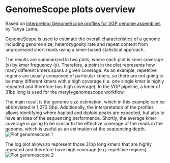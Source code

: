 GenomeScope plots overview
==========================
Based on [Interpreting GenomeScope profiles for VGP genome assemblies](https://hackmd.io/@tlama/Sk1HmluTH) by Tanya Lama.

[GenomeScope](https://github.com/schatzlab/genomescope) is used to estimate the overall characteristics of a genome including genome size, heterozygosity rate and repeat content from unprocessed short reads using a kmer-based statistical approach.


The results are summarized in two plots, where each plot is kmer coverage (x) by kmer frequency (y). Therefore, a point in the plot represents how many different kmers spans a given coverage. As an example, repetitive regions are usually composed of particular kmers, so there are not going to be many different kmers with a high coverage (i.e. one single kmer is highly repeated and therefore has high coverage). In the VGP pipeline, a kmer of 31bp long is used for the meryl+genomescope workflow.


The main result is the genome size estimation, which in this example can be abbreviated in 1,273 Gbp. Additionally, the interpretation of the profiles allows identifying where haploid and diploid peaks are expected, but also to have an idea of the sequencing performance. Shortly, the average kmer coverage is going to be similar to the effective coverage of the reads in the genome, which is useful as an estimation of the sequencing depth.
![Plot genomescope 1](https://github.com/VGP/vgp-assembly/blob/master/tutorials/images_1.6/genomescope_plot.png)


The log plot allows to represent those 31bp long kmers that are highly repeated and therefore have high coverage (e.g. repetitive regions). 
![Plot genomescope 2](https://github.com/VGP/vgp-assembly/blob/master/tutorials/images_1.6/genomescope_log_plot.png)
